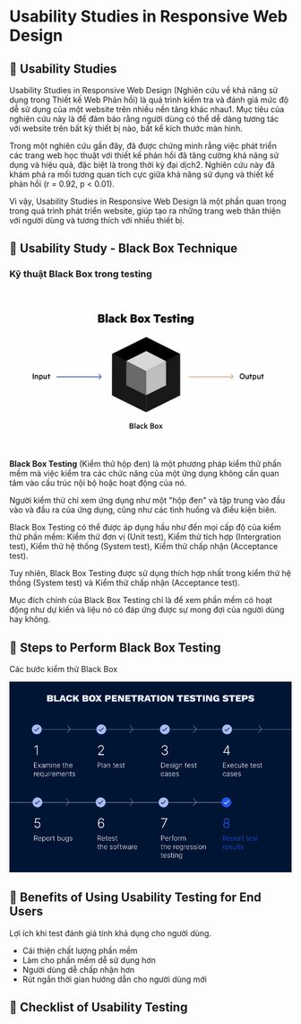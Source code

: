 # Usability Studies in Responsive Web Design

## 💛 Usability Studies 

Usability Studies in Responsive Web Design (Nghiên cứu về khả năng sử dụng trong Thiết kế Web Phản hồi) là quá trình kiểm tra và đánh giá mức độ dễ sử dụng của một website trên nhiều nền tảng khác nhau1. Mục tiêu của nghiên cứu này là để đảm bảo rằng người dùng có thể dễ dàng tương tác với website trên bất kỳ thiết bị nào, bất kể kích thước màn hình.

Trong một nghiên cứu gần đây, đã được chứng minh rằng việc phát triển các trang web học thuật với thiết kế phản hồi đã tăng cường khả năng sử dụng và hiệu quả, đặc biệt là trong thời kỳ đại dịch2. Nghiên cứu này đã khám phá ra mối tương quan tích cực giữa khả năng sử dụng và thiết kế phản hồi (r = 0.92, p < 0.01).

Vì vậy, Usability Studies in Responsive Web Design là một phần quan trọng trong quá trình phát triển website, giúp tạo ra những trang web thân thiện với người dùng và tương thích với nhiều thiết bị.


## 💛 Usability Study - Black Box Technique

### Kỹ thuật Black Box trong testing

![black](img/black-box.jpg)

**Black Box Testing** (Kiểm thử hộp đen) là một phương pháp kiểm thử phần mềm mà việc kiểm tra các chức năng của một ứng dụng không cần quan tâm vào cấu trúc nội bộ hoặc hoạt động của nó. 

Người kiểm thử chỉ xem ứng dụng như một "hộp đen" và tập trung vào đầu vào và đầu ra của ứng dụng, cũng như các tình huống và điều kiện biên. 

Black Box Testing có thể được áp dụng hầu như đến mọi cấp độ của kiểm thử phần mềm: Kiểm thử đơn vị (Unit test), Kiểm thử tích hợp (Intergration test), Kiểm thử hệ thống (System test), Kiểm thử chấp nhận (Acceptance test). 

Tuy nhiên, Black Box Testing được sử dụng thích hợp nhất trong kiểm thử hệ thống (System test) và Kiểm thử chấp nhận (Acceptance test). 

Mục đích chính của Black Box Testing chỉ là để xem phần mềm có hoạt động như dự kiến và liệu nó có đáp ứng được sự mong đợi của người dùng hay không.

## 💛 Steps to Perform Black Box Testing

Các bước kiểm thử Black Box

![black](img/process-black-box.png)


## 💛 Benefits of Using Usability Testing for End Users

Lợi ích khi test đánh giá tính khả dụng cho người dùng.

- Cải thiện chất lượng phần mềm
- Làm cho phần mềm dễ sử dụng hơn
- Người dùng dễ chấp nhận hơn
- Rút ngắn thời gian hướng dẫn cho người dùng mới

## 💛 Checklist of Usability Testing

